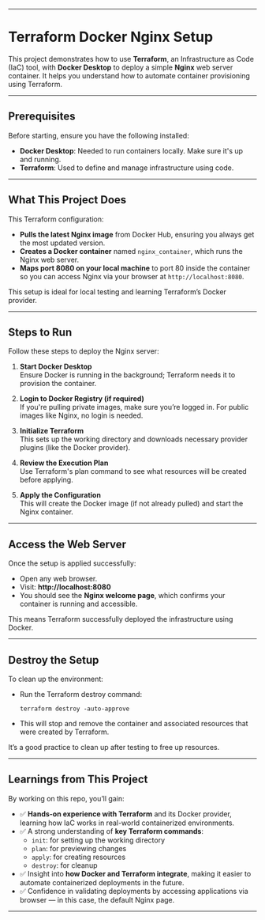 
---

#  Terraform Docker Nginx Setup

This project demonstrates how to use **Terraform**, an Infrastructure as Code (IaC) tool, with **Docker Desktop** to deploy a simple **Nginx** web server container. It helps you understand how to automate container provisioning using Terraform.

---

##  Prerequisites

Before starting, ensure you have the following installed:

- **Docker Desktop**: Needed to run containers locally. Make sure it's up and running.
- **Terraform**: Used to define and manage infrastructure using code.

---

##  What This Project Does

This Terraform configuration:

- **Pulls the latest Nginx image** from Docker Hub, ensuring you always get the most updated version.
- **Creates a Docker container** named `nginx_container`, which runs the Nginx web server.
- **Maps port 8080 on your local machine** to port 80 inside the container so you can access Nginx via your browser at `http://localhost:8080`.

This setup is ideal for local testing and learning Terraform’s Docker provider.

---

##  Steps to Run

Follow these steps to deploy the Nginx server:

1. **Start Docker Desktop**  
   Ensure Docker is running in the background; Terraform needs it to provision the container.

2. **Login to Docker Registry (if required)**  
   If you're pulling private images, make sure you’re logged in. For public images like Nginx, no login is needed.

3. **Initialize Terraform**  
   This sets up the working directory and downloads necessary provider plugins (like the Docker provider).

4. **Review the Execution Plan**  
   Use Terraform's plan command to see what resources will be created before applying.

5. **Apply the Configuration**  
   This will create the Docker image (if not already pulled) and start the Nginx container.

---

##  Access the Web Server

Once the setup is applied successfully:

- Open any web browser.
- Visit: **http://localhost:8080**
- You should see the **Nginx welcome page**, which confirms your container is running and accessible.

This means Terraform successfully deployed the infrastructure using Docker.

---

##  Destroy the Setup

To clean up the environment:

- Run the Terraform destroy command:
  ```
  terraform destroy -auto-approve
  ```
- This will stop and remove the container and associated resources that were created by Terraform.

It’s a good practice to clean up after testing to free up resources.

---

##  Learnings from This Project

By working on this repo, you’ll gain:

- ✅ **Hands-on experience with Terraform** and its Docker provider, learning how IaC works in real-world containerized environments.
- ✅ A strong understanding of **key Terraform commands**:  
  - `init`: for setting up the working directory  
  - `plan`: for previewing changes  
  - `apply`: for creating resources  
  - `destroy`: for cleanup  
- ✅ Insight into **how Docker and Terraform integrate**, making it easier to automate containerized deployments in the future.
- ✅ Confidence in validating deployments by accessing applications via browser — in this case, the default Nginx page.

---
